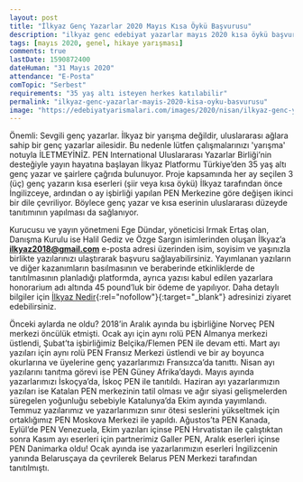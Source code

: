 ```yaml
---
layout: post
title: "İlkyaz Genç Yazarlar 2020 Mayıs Kısa Öykü Başvurusu"
description: "ilkyaz genc edebiyat yazarlar mayıs 2020 kısa öykü başvurusu"
tags: [mayıs 2020, genel, hikaye yarışması]
comments: true
lastDate: 1590872400    
dateHuman: "31 Mayıs 2020"
attendance: "E-Posta"
comTopic: "Serbest"
requirements: "35 yaş altı isteyen herkes katılabilir"
permalink: "ilkyaz-genc-yazarlar-mayis-2020-kisa-oyku-basvurusu"
image: "https://edebiyatyarismalari.com/images/2020/nisan/ilkyaz-genc-yazarlar-siir-kisa-oyku-yarismasi.jpg"
---
```


Önemli: Sevgili genç yazarlar. İlkyaz bir yarışma değildir, uluslararası ağlara sahip bir genç yazarlar ailesidir. Bu nedenle lütfen çalışmalarınızı 'yarışma' notuyla İLETMEYİNİZ. PEN International Uluslararası Yazarlar Birliği’nin desteğiyle yayın hayatına başlayan İlkyaz Platformu Türkiye’den 35 yaş altı genç yazar ve şairlere çağrıda bulunuyor. 
Proje kapsamında her ay seçilen 3 (üç) genç yazarın kısa eserleri (şiir veya kısa öykü) İlkyaz tarafından önce İngilizceye, ardından o ay işbirliği yapılan PEN Merkezine göre değişen ikinci bir dile çevriliyor. Böylece genç yazar ve kısa eserinin uluslararası düzeyde tanıtımının yapılması da sağlanıyor.  

Kurucusu ve yayın yönetmeni Ege Dündar, yöneticisi Irmak Ertaş olan, Danışma Kurulu ise Halil Gediz ve Özge Sargın isimlerinden oluşan İlkyaz’a **ilkyaz2018@gmail.com** e-posta adresi üzerinden isim, soyisim ve yaşınızla birlikte yazılarınızı ulaştırarak başvuru sağlayabilirsiniz. Yayımlanan yazıların ve diğer kazanımların basılmasının ve beraberinde etkinliklerde de tanıtılmasının planladığı platformda, ayrıca yazısı kabul edilen yazarlara honorarium adı altında 45 pound’luk bir ödeme de yapılıyor. Daha detaylı bilgiler için [İlkyaz Nedir](https://www.ilkyaz.world/ilkyaznedir/?ref=edebiyatyarismalari.com){:rel="nofollow"}{:target="_blank"} adresinizi ziyaret edebilirsiniz.
 
Önceki aylarda ne oldu?
2018’in Aralık ayında bu işbirliğine Norveç PEN merkezi öncülük etmişti. Ocak ayı için aynı rolü PEN Almanya merkezi üstlendi, Şubat’ta işbirliğimiz Belçika/Flemen PEN ile devam etti. Mart ayı yazıları için aynı rolü PEN Fransız Merkezi üstlendi ve bir ay boyunca okurlarına ve üyelerine genç yazarlarımızı Fransızca’da tanıttı. Nisan ayı yazılarını tanıtma görevi ise PEN Güney Afrika’daydı. Mayıs ayında yazarlarımızı İskoçya’da, İskoç PEN ile tanıtıldı. Haziran ayı yazarlarımızın yazıları ise Katalan PEN merkezinin tatil olması ve ağır siyasi gelişmelerden süregelen yoğunluğu sebebiyle Katalunya’da Ekim ayında yayımlandı. Temmuz yazılarımız ve yazarlarımızın sınır ötesi seslerini yükseltmek için ortaklığımız PEN Moskova Merkezi ile yapıldı. Ağustos’ta PEN Kanada, Eylül’de PEN Venezuela, Ekim yazıları içinse PEN Hırvatistan ile çalıştıktan sonra Kasım ayı eserleri için partnerimiz Galler PEN, Aralık eserleri içinse PEN Danimarka oldu! Ocak ayında ise yazarlarımızın eserleri İngilizcenin yanında Belarusçaya da çevrilerek Belarus PEN Merkezi tarafından tanıtılmıştı.
